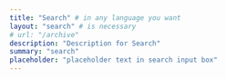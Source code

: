 ```yaml
---
title: "Search" # in any language you want
layout: "search" # is necessary
# url: "/archive"
description: "Description for Search"
summary: "search"
placeholder: "placeholder text in search input box"
---
```


